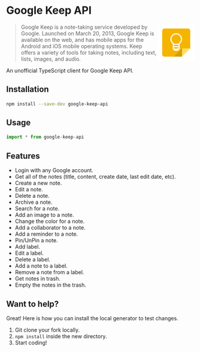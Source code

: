 # Google Keep API

[<img src="https://raw.githubusercontent.com/nirgn975/google-keep-api/master/assets/keep-logo.png" align="right" width="100">](https://keep.google.com)

> Google Keep is a note-taking service developed by Google. Launched on March 20, 2013, Google Keep is available on the web, and has mobile apps for the Android and iOS mobile operating systems. Keep offers a variety of tools for taking notes, including text, lists, images, and audio.

An unofficial TypeScript client for Google Keep API.

## Installation

```bash
npm install --save-dev google-keep-api
```

## Usage

```typescript
import * from google-keep-api
```

## Features

  * Login with any Google account.
  * Get all of the notes (title, content, create date, last edit date, etc).
  * Create a new note.
  * Edit a note.
  * Delete a note.
  * Archive a note.
  * Search for a note.
  * Add an image to a note.
  * Change the color for a note.
  * Add a collaborator to a note.
  * Add a reminder to a note.
  * Pin/UnPin a note.
  * Add label.
  * Edit a label.
  * Delete a label.
  * Add a note to a label.
  * Remove a note from a label.
  * Get notes in trash.
  * Empty the notes in the trash.

## Want to help?

Great! Here is how you can install the local generator to test changes.

  1. Git clone your fork locally.
  2. `npm install` inside the new directory.
  3. Start coding!
